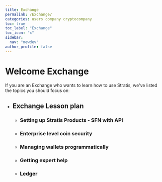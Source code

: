 ```yaml
---
title: Exchange
permalink: /Exchange/
categories: users company cryptocompany
toc: true
toc_label: "Exchange"
toc_icon: "x"
sidebar:
  nav: "newdev"
author_profile: false
---
```

# Welcome Exchange

If you are an Exchange who wants to learn how to use Stratis, we've listed the topics you should focus on: 

- ## Exchange Lesson plan
  - ### Setting up Stratis Products - SFN with API
  - ### Enterprise level coin security
  - ### Managing wallets programmatically
  - ### Getting expert help
  - ### Ledger